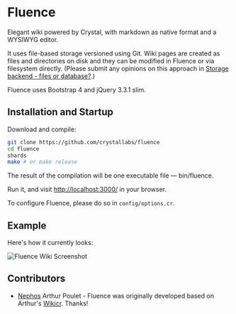 # Fluence

Elegant wiki powered by Crystal, with markdown as native format and a WYSIWYG editor.

It uses file-based storage versioned using Git. Wiki pages are created as files and directories on disk and they can be modified in Fluence or via filesystem directly.
(Please submit any opinions on this approach in [Storage backend - files or database?](https://github.com/crystallabs/fluence/issues/1).)

Fluence uses Bootstrap 4 and jQuery 3.3.1 slim.

## Installation and Startup

Download and compile:

```bash
git clone https://github.com/crystallabs/fluence
cd fluence
shards
make # or make release
```

The result of the compilation will be one executable file &mdash; bin/fluence.

Run it, and visit [http://localhost:3000/](http://localhost:3000/) in your browser.

To configure Fluence, please do so in `config/options.cr`.

## Example

Here's how it currently looks:

![Fluence Wiki Screenshot](https://raw.githubusercontent.com/crystallabs/fluence/master/docs/screenshot.png)

## Contributors

- [Nephos](https://github.com/Nephos) Arthur Poulet - Fluence was originally developed based on Arthur's [Wikicr](https://github.com/Nephos/wikicr). Thanks!
